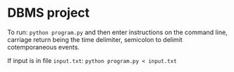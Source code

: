 DBMS project
============

To run:
`python program.py`
and then enter instructions on the command line,
carriage return being the time delimiter,
semicolon to delimit cotemporaneous events.

If input is in file `input.txt`:
`python program.py < input.txt`
